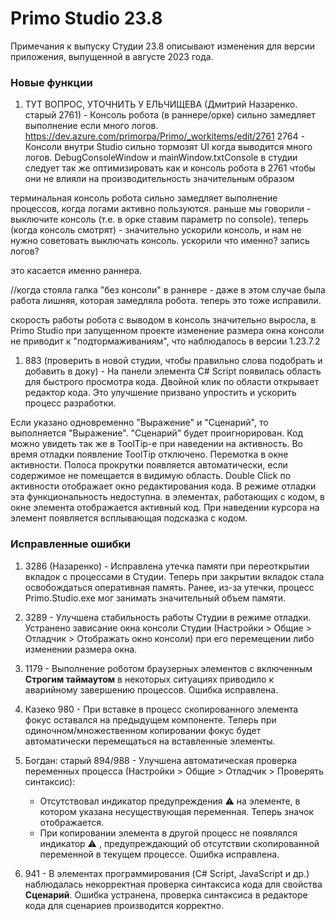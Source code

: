  # Primo Studio 23.8
Примечания к выпуску Студии 23.8 описывают изменения для версии приложения, выпущенной в августе 2023 года.


### Новые функции 

1. ТУТ ВОПРОС, УТОЧНИТЬ У ЕЛЬЧИЩЕВА (Дмитрий Назаренко. старый 2761) - Консоль робота (в раннере/орке) сильно замедляет выполнение если много логов. https://dev.azure.com/primorpa/Primo/_workitems/edit/2761
2764 - Консоли внутри Studio сильно тормозят UI когда выводится много логов. DebugConsoleWindow и mainWindow.txtConsole в студии следует так же оптимизировать как и консоль робота в 2761 чтобы они не влияли на производительность значительным образом

терминальная консоль робота сильно замедляет выполнение процессов, когда логами активно пользуются. раньше мы говорили - выключите консоль (т.е. в орке ставим параметр no console).
теперь (когда консоль смотрят) - значительно ускорили консоль, и нам не нужно советовать выключать консоль. 
ускорили что именно? запись логов?

это касается именно раннера. 

//когда стояла галка "без консоли" в раннере - даже в этом случае была работа лишняя, которая замедляла робота. теперь это тоже исправили.

скорость работы робота с выводом в консоль значительно выросла, в Primo Studio при запущенном проекте изменение размера окна консоли не приводит к "подтормаживаниям", что наблюдалось в версии 1.23.7.2


1. 883 (проверить в новой студии, чтобы правильно слова подобрать и добавить в доку) - На панели элемента C# Script появилась область для быстрого просмотра кода. Двойной клик по области открывает редактор кода. Это улучшение призвано упростить и ускорить процесс разработки.
  
Если указано одновременно "Выражение" и "Сценарий", то выполняется "Выражение". "Сценарий" будет проигнорирован. Код можно увидеть так же в ToolTip-е при наведении на активность. Во время отладки появление ToolTip отключено. Перемотка в окне активности. Полоса прокрутки появляется автоматически, если содержимое не помещается в видимую область.
 Double Click по активности отображает окно редактирования кода. В режиме отладки эта функциональность недоступна.
в элементах, работающих с кодом, в окне элемента отображается активный код. При наведении курсора на элемент появляется всплывающая подсказка с кодом. 



### Исправленные ошибки

1. 3286 (Назаренко) - Исправлена утечка памяти при переоткрытии вкладок с процессами в Студии. Теперь при закрытии вкладок стала освобождаться оперативная память. Ранее, из-за утечки, процесс Primo.Studio.exe мог занимать значительный объем памяти. 
1. 3289 - Улучшена стабильность работы Студии в режиме отладки. Устранено зависание окна консоли Студии (Настройки > Общие > Отладчик > Отображать окно консоли) при его перемещении либо изменении размера окна. 
1. 1179 - Выполнение роботом браузерных элементов с включенным **Строгим таймаутом** в некоторых ситуациях приводило к аварийному завершению процессов. Ошибка исправлена.
1. Казеко 980 - При вставке в процесс скопированного элемента фокус оставался на предыдущем компоненте. Теперь при одиночном/множественном копировании фокус будет автоматически перемещаться на вставленные элементы.
1. Богдан: старый 894/988 - Улучшена автоматическая проверка переменных процесса (Настройки > Общие > Отладчик > Проверять синтаксис):
   * Отсутствовал индикатор предупреждения ⚠️ на элементе, в котором указана несуществующая переменная. Теперь значок отображается.
   * При копировании элемента в другой процесс не появлялся индикатор ⚠️ , предупреждающий об отсутствии скопированной переменной в текущем процессе. Ошибка исправлена.

1. 941 - В элементах программирования (C# Script, JavaScript и др.) наблюдалась некорректная проверка синтаксиса кода для свойства **Сценарий**. Ошибка устранена, проверка синтаксиса в редакторе кода для сценариев производится корректно.

